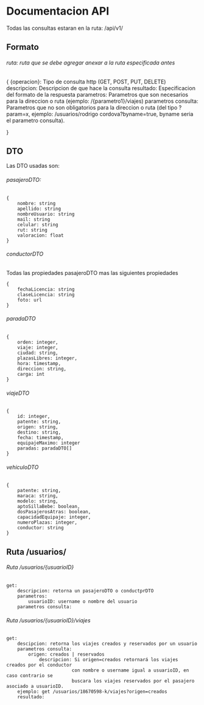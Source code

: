 # Documentacion API
Todas las consultas estaran en la ruta: /api/v1/

## Formato
###### ruta: ruta que se debe agregar anexar a la ruta especificada antes
{
    {operacion}: Tipo de consulta http (GET, POST, PUT, DELETE)
    descripcion: Descripcion de que hace la consulta
    resultado: Especificacion del formato de la respuesta
    parametros: Parametros que son necesarios para la direccion o ruta (ejemplo: /{parametro1}/viajes)
    parametros consulta: Parametros que no son obligatorios para la direccion o ruta (del tipo ?param=x, ejemplo:
                        /usuarios/rodrigo cordova?byname=true, byname seria el parametro consulta).
    
}

## DTO
Las DTO usadas son:
###### pasajeroDTO:
```
{
	nombre: string
	apellido: string
	nombreUsuario: string
	mail: string
	celular: string 	
	rut: string
	valoracion: float
}
```
###### conductorDTO
Todas las propiedades pasajeroDTO mas las siguientes propiedades 
```
{
	fechaLicencia: string
	claseLicencia: string
	foto: url
}
```
###### paradaDTO
```
{
    orden: integer,
    viaje: integer,
    ciudad: string,
    plazasLibres: integer,
    hora: timestamp,
    direccion: string,
    carga: int
}
```

###### viajeDTO
```
{
    id: integer,
    patente: string,
    origen: string,
    destino: string,
    fecha: timestamp,
    equipajeMaximo: integer
    paradas: paradaDTO[]
}
```

###### vehiculoDTO
```
{
    patente: string,
    maraca: string,
    modelo: string,
    aptoSillaBebe: boolean,
    dosPasajerosAtras: boolean,
    capacidadEquipaje: integer,
    numeroPlazas: integer,
    conductor: string
}
```
## Ruta /usuarios/

###### Ruta /usuarios/{usuarioID}
```
get:
    descripcion: retorna un pasajeroDTO o conductprDTO
    parametros: 
        usuarioID: username o nombre del usuario
    parametros consulta: 
```

###### Ruta /usuarios/{usuarioID}/viajes
```
get:
    descipcion: retorna los viajes creados y reservados por un usuario
    parametros consulta:
        origen: creados | reservados
            descripcion: Si origen=creados retornará los viajes creados por el conductor
                        con nombre o username igual a usuarioID, en caso contrario se 
                        buscara los viajes reservados por el pasajero asociado a usuarioID.
    ejemplo: get /usuarios/18670598-k/viajes?origen=creados
    resultado:

```